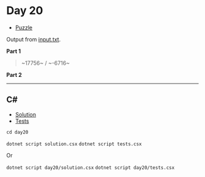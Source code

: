 # Day 20

- [Puzzle](PUZZLE.md)

Output from [input.txt](input.txt).
<!-- Output from [input.txt](day20/input.txt). -->

**Part 1**

> ~17756~ / ~-6716~

**Part 2**

> 

---

## C#

- [Solution](solution.csx)
- [Tests](tests.csx)

`cd day20`

`dotnet script solution.csx`
`dotnet script tests.csx`

Or

`dotnet script day20/solution.csx`
`dotnet script day20/tests.csx`
